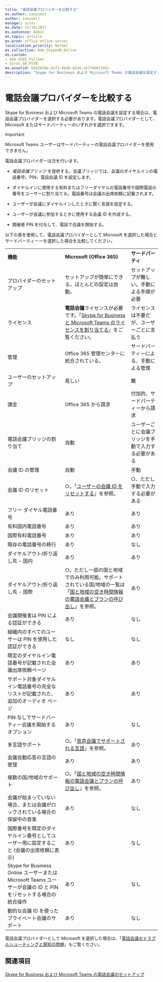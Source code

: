 ```yaml
---
title: "電話会議プロバイダーを比較する"
ms.author: tonysmit
author: tonysmit
manager: scotv
ms.date: 11/10/2017
ms.audience: Admin
ms.topic: article
ms.prod: office-online-server
localization_priority: Normal
ms.collection: Adm_Skype4B_Online
ms.custom:
- Adm_O365_FullSet
- Strat_SB_PSTN
ms.assetid: b0d2b50e-def3-4bd8-82d4-a27f4b6f205c
description: "Skype for Business および Microsoft Teams の電話会議を設定する場合は、電話会議プロバイダーを選択する必要があります。電話会議プロバイダーとして、Microsoft またはサードパーティーのいずれかを選択できます。"
---
```


# 電話会議プロバイダーを比較する

Skype for Business および Microsoft Teams の電話会議を設定する場合は、電話会議プロバイダーを選択する必要があります。電話会議プロバイダーとして、Microsoft またはサードパーティーのいずれかを選択できます。
  
> [!IMPORTANT]
> Microsoft Teams ユーザーはサードパーティーの電話会議プロバイダーを使用できません。 
  
電話会議プロバイダーは次を行います。
  
-  *電話会議ブリッジ*  を提供する。会議ブリッジでは、会議のダイヤルインの電話番号、PIN、電話会議 ID を設定します。
    
- ダイヤルインに使用する有料またはフリーダイヤルの電話番号や国際電話の番号をユーザーに割り当てる。電話番号は会議の出席依頼に記載されます。
    
- ユーザーが会議にダイヤルインしたときに聞く言語を設定する。
    
- ユーザーが会議に参加するときに使用する会議 ID を作成する。
    
- 開催者 PIN を付与して、電話で会議を開始する。
    
以下の表を使用して、電話会議プロバイダーとして Microsoft を選択した場合とサードパーティーーを選択した場合を比較してください。
  
||||
|:-----|:-----|:-----|
|**機能** <br/> |**Microsoft (Office 365)** <br/> |**サードパーティ** <br/> |
|プロバイダーのセットアップ  <br/> |セットアップが簡単にできる。ほとんどの設定は自動。  <br/> |セットアップが難しい。手動による手順が必要  <br/> |
|ライセンス  <br/> |**電話会議**ライセンスが必要です。「[Skype for Business と Microsoft Teams のライセンスを割り当てる](../skype-for-business-and-microsoft-teams-add-on-licensing/assign-skype-for-business-and-microsoft-teams-licenses.md)」をご覧ください。  <br/> |ライセンスは不要だが、ユーザーごとに支払う  <br/> |
|管理  <br/> |Office 365 管理センターに統合されている。  <br/> |サードパーティーによる、手動による管理  <br/> |
|ユーザーのセットアップ  <br/> |易しい  <br/> |難  <br/> |
|課金  <br/> |Office 365 から請求  <br/> | 付加的、サードパーティーから請求 <br/> |
|電話会議ブリッジの割り当て  <br/> |自動  <br/> |ユーザーごとに会議ブリッジを手動で入力する必要がある  <br/> |
|会議 ID の管理  <br/> |自動  <br/> |手動  <br/> |
|会議 ID のリセット  <br/> |○。「[ユーザーの会議 ID をリセットする](reset-a-conference-id-for-a-user.md)」を参照。  <br/> |○、ただし手動で入力する必要がある  <br/> |
|フリー ダイヤル電話番号  <br/> |あり  <br/> |あり  <br/> |
|有料国内電話番号  <br/> |あり  <br/> |あり  <br/> |
|国際有料電話番号  <br/> |あり  <br/> |あり  <br/> |
|既存の電話番号の移行  <br/> |あり  <br/> |なし  <br/> |
|ダイヤルアウト/折り返し先 - 国内  <br/> |あり  <br/> |あり  <br/> |
|ダイヤルアウト/折り返し先 - 国際  <br/> |○。ただし一部の国と地域でのみ利用可能。サポートされている国/地域の一覧は「[国と地域の空き時間情報の電話会議とプランの呼び出し](../countries-and-region-availability-for-audio-conferencing-and-calling-plans/countries-and-region-availability-for-audio-conferencing-and-calling-plans.md)」を参照。  <br/> |あり  <br/> |
|会議開催者は PIN による認証ができる  <br/> |あり  <br/> |なし  <br/> |
|組織内のすべてのユーザーは PIN を使用した認証ができる  <br/> |なし  <br/> |なし  <br/> |
|既定のダイヤルイン電話番号が記載された会議出席依頼ページ  <br/> |あり  <br/> |あり  <br/> |
|サポート対象ダイヤルイン電話番号の完全なリストが記載された、追加のオーディオ ページ  <br/> |あり  <br/> |あり  <br/> |
|PIN なしでサードパーティー会議を開始するオプション  <br/> |あり  <br/> |なし  <br/> |
|多言語サポート  <br/> |○。「[音声会議でサポートされる言語](audio-conferencing-supported-languages.md)」を参照。  <br/> |あり  <br/> |
|会議自動応答の言語の管理  <br/> |あり  <br/> |あり  <br/> |
|複数の国/地域のサポート  <br/> |○。「[国と地域の空き時間情報の電話会議とプランの呼び出し](../countries-and-region-availability-for-audio-conferencing-and-calling-plans/countries-and-region-availability-for-audio-conferencing-and-calling-plans.md)」を参照。  <br/> |あり  <br/> |
|会議が始まっていない場合、または会議がロックされている場合の保留中の音楽  <br/> |あり  <br/> |なし  <br/> |
|国際番号を既定のダイヤルイン番号としてユーザー用に設定すること (会議の出席依頼に表示)  <br/> |あり  <br/> |なし  <br/> |
|Skype for Business Online ユーザーまたは Microsoft Teams ユーザーが会議の ID と PIN をリセットする場合の統合操作  <br/> |あり  <br/> |なし  <br/> |
|動的な会議 ID を使ったプライベート会議のサポート  <br/> |あり  <br/> |なし  <br/> |
   
電話会議プロバイダーとして Microsoft を選択した場合は、「[電話会議のトラブルシューティングと既知の問題](audio-conferencing-troubleshooting-and-known-issues.md)」もご覧ください。
  
## 関連項目

#### 

[Skype for Business および Microsoft Teams の電話会議のセットアップ](set-up-audio-conferencing-for-skype-for-business-and-microsoft-teams.md)

